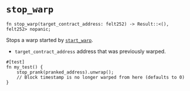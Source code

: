 # `stop_warp`

```cairo
fn stop_warp(target_contract_address: felt252) -> Result::<(), felt252> nopanic;
```

Stops a warp started by [`start_warp`](./start_warp.md).

- `target_contract_address` address that was previously warped.

```cairo title="Example"
#[test]
fn my_test() {
    stop_prank(pranked_address).unwrap();
    // Block timestamp is no longer warped from here (defaults to 0)
}
```
